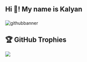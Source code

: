 <h2 align="left">Hi 👋! My name is Kalyan</h2>


###


![githubbanner](https://github.com/kalisnetwork/kalisnetwork/assets/106701723/7c518c08-836f-47a0-8867-1f30af42a166)






###
## 🏆 GitHub Trophies
![](https://github-profile-trophy.vercel.app/?username=kalisnetwork&theme=juicyfresh&no-frame=false&no-bg=false&margin-w=4)
